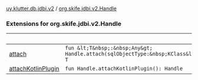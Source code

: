 [uy.klutter.db.jdbi.v2](../index.md) / [org.skife.jdbi.v2.Handle](.)


### Extensions for org.skife.jdbi.v2.Handle

|&nbsp;|&nbsp;|
|---|---|
| [attach](attach.md) | `fun &lt;T&nbsp;:&nbsp;Any&gt; Handle.attach(sqlObjectType:&nbsp;KClass&lt;T&gt;): T` |
| [attachKotlinPlugin](attach-kotlin-plugin.md) | `fun Handle.attachKotlinPlugin(): Handle` |

